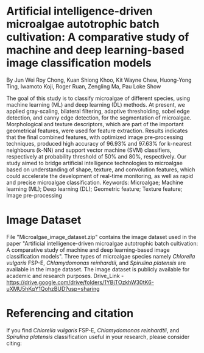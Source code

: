 # Artificial intelligence-driven microalgae autotrophic batch cultivation: A comparative study of machine and deep learning-based image classification models
By Jun Wei Roy Chong, Kuan Shiong Khoo, Kit Wayne Chew, Huong-Yong Ting, Iwamoto Koji, Roger Ruan, Zengling Ma, Pau Loke Show

The goal of this study is to classify microalgae of different species, using machine learning (ML) and deep learning (DL) methods. At present, we applied gray-scaling, bilateral filtering, adaptive thresholding, sobel edge detection, and canny edge detection, for the segmentation of microalgae. Morphological and texture descriptors, which are part of the important geometrical features, were used for feature extraction. Results indicates that the final combined features, with optimized image pre-processing techniques, produced high accuracy of 96.93% and 97.63% for k-nearest neighbours (k-NN) and support vector machine (SVM) classifiers, respectively at probability threshold of 50% and 80%, respectively. Our study aimed to bridge artificial intelligence technologies to microalgae based on understanding of shape, texture, and convolution features, which could accelerate the development of real-time monitoring, as well as rapid and precise microalgae classification.
Keywords: Microalgae; Machine learning (ML); Deep learning (DL); Geometric feature; Texture feature; Image pre-processing

# Image Dataset
File "Microalgae_image_dataset.zip" contains the image dataset used in the paper "Artificial intelligence-driven microalgae autotrophic batch cultivation: A comparative study of machine and deep learning-based image classification models". Three types of microalgae species namely _Chlorella vulgaris_ FSP-E, _Chlamydomonas reinhardtii_, and _Spirulina platensis_ are available in the image dataset. The image dataset is publicly available for academic and research purposes.
Drive_Link - https://drive.google.com/drive/folders/1YBjTOzkhW30tK6-uXMU5hKqY1QohzBUD?usp=sharing

# Referencing and citation
If you find _Chlorella vulgaris_ FSP-E, _Chlamydomonas reinhardtii_, and _Spirulina platensis_ classification useful in your research, please consider citing:
